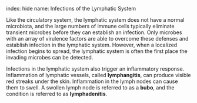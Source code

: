 index: hide
name: Infections of the Lymphatic System

Like the circulatory system, the lymphatic system does not have a normal microbiota, and the large numbers of immune cells typically eliminate transient microbes before they can establish an infection. Only microbes with an array of virulence factors are able to overcome these defenses and establish infection in the lymphatic system. However, when a localized infection begins to spread, the lymphatic system is often the first place the invading microbes can be detected.

Infections in the lymphatic system also trigger an inflammatory response. Inflammation of lymphatic vessels, called  **lymphangitis**, can produce visible red streaks under the skin. Inflammation in the lymph nodes can cause them to swell. A swollen lymph node is referred to as a  **bubo**, and the condition is referred to as  **lymphadenitis**.
